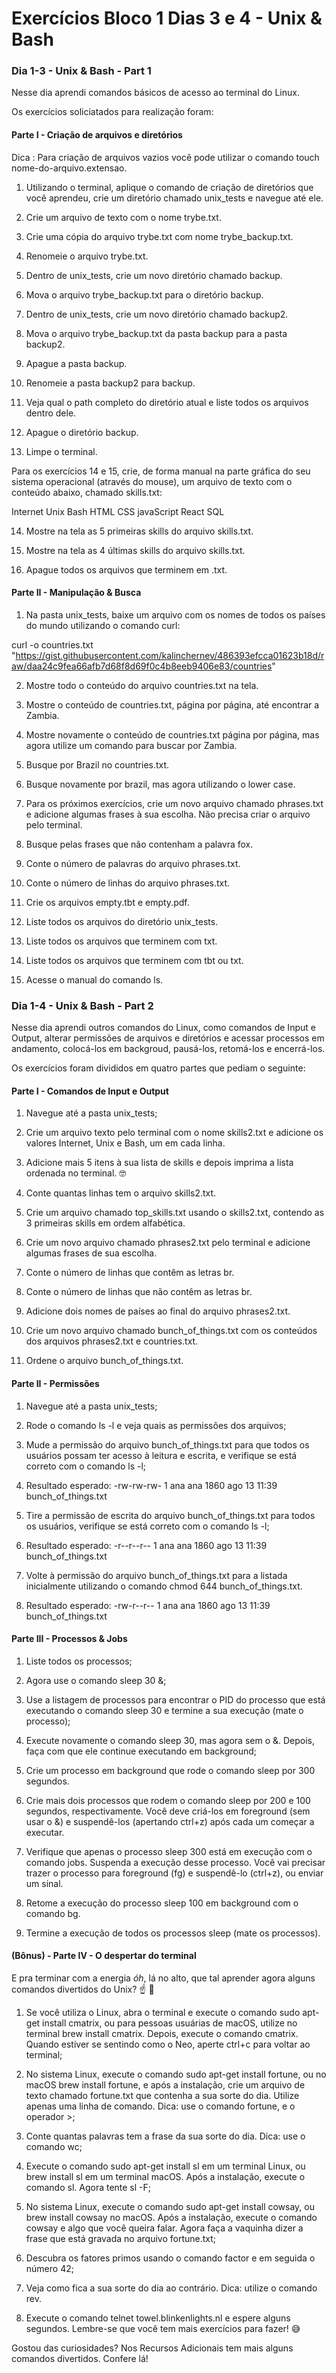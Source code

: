 # Exercícios Bloco 1 Dias 3 e 4 - Unix & Bash

### Dia 1-3 - Unix & Bash - Part 1

Nesse dia aprendi comandos básicos de acesso ao terminal do Linux.

Os exercícios soliciatados para realização foram:

#### Parte I - Criação de arquivos e diretórios

Dica : Para criação de arquivos vazios você pode utilizar o comando touch nome-do-arquivo.extensao.

1. Utilizando o terminal, aplique o comando de criação de diretórios que você aprendeu, crie um diretório chamado unix_tests e navegue até ele.

2. Crie um arquivo de texto com o nome trybe.txt.

3. Crie uma cópia do arquivo trybe.txt com nome trybe_backup.txt.

4. Renomeie o arquivo trybe.txt.

5. Dentro de unix_tests, crie um novo diretório chamado backup.

6. Mova o arquivo trybe_backup.txt para o diretório backup.

7. Dentro de unix_tests, crie um novo diretório chamado backup2.

8. Mova o arquivo trybe_backup.txt da pasta backup para a pasta backup2.

9. Apague a pasta backup.

10. Renomeie a pasta backup2 para backup.

11. Veja qual o path completo do diretório atual e liste todos os arquivos dentro dele.

12. Apague o diretório backup.

13. Limpe o terminal.

Para os exercícios 14 e 15, crie, de forma manual na parte gráfica do seu sistema operacional (através do mouse), um arquivo de texto com o conteúdo abaixo, chamado skills.txt:

Internet
Unix
Bash
HTML
CSS
javaScript
React
SQL

14. Mostre na tela as 5 primeiras skills do arquivo skills.txt.

15. Mostre na tela as 4 últimas skills do arquivo skills.txt.

16. Apague todos os arquivos que terminem em .txt.


#### Parte II - Manipulação & Busca

1. Na pasta unix_tests, baixe um arquivo com os nomes de todos os países do mundo utilizando o comando curl:

curl -o countries.txt "https://gist.githubusercontent.com/kalinchernev/486393efcca01623b18d/raw/daa24c9fea66afb7d68f8d69f0c4b8eeb9406e83/countries"

2. Mostre todo o conteúdo do arquivo countries.txt na tela.

3. Mostre o conteúdo de countries.txt, página por página, até encontrar a Zambia.

4. Mostre novamente o conteúdo de countries.txt página por página, mas agora utilize um comando para buscar por Zambia.

5. Busque por Brazil no countries.txt.

6. Busque novamente por brazil, mas agora utilizando o lower case.

7. Para os próximos exercícios, crie um novo arquivo chamado phrases.txt e adicione algumas frases à sua escolha. Não precisa criar o arquivo pelo terminal.

8. Busque pelas frases que não contenham a palavra fox.

9. Conte o número de palavras do arquivo phrases.txt.

10. Conte o número de linhas do arquivo phrases.txt.

11. Crie os arquivos empty.tbt e empty.pdf.

12. Liste todos os arquivos do diretório unix_tests.

13. Liste todos os arquivos que terminem com txt.

14. Liste todos os arquivos que terminem com tbt ou txt.

15. Acesse o manual do comando ls.



### Dia 1-4 - Unix & Bash - Part 2

Nesse dia aprendi outros comandos do Linux, como comandos de Input e Output, alterar permissões de arquivos e diretórios e acessar processos em andamento, colocá-los em backgroud, pausá-los, retomá-los e encerrá-los.

Os exercícios foram divididos em quatro partes que pediam o seguinte:

#### Parte I - Comandos de Input e Output

1. Navegue até a pasta unix_tests;

2. Crie um arquivo texto pelo terminal com o nome skills2.txt e adicione os valores Internet, Unix e Bash, um em cada linha.

3. Adicione mais 5 itens à sua lista de skills e depois imprima a lista ordenada no terminal. 🤓

4. Conte quantas linhas tem o arquivo skills2.txt.

5. Crie um arquivo chamado top_skills.txt usando o skills2.txt, contendo as 3 primeiras skills em ordem alfabética.

6. Crie um novo arquivo chamado phrases2.txt pelo terminal e adicione algumas frases de sua escolha.

7. Conte o número de linhas que contêm as letras br.

8. Conte o número de linhas que não contêm as letras br.

9. Adicione dois nomes de países ao final do arquivo phrases2.txt.

10. Crie um novo arquivo chamado bunch_of_things.txt com os conteúdos dos arquivos phrases2.txt e countries.txt.

11. Ordene o arquivo bunch_of_things.txt.


#### Parte II - Permissões

1. Navegue até a pasta unix_tests;

2. Rode o comando ls -l e veja quais as permissões dos arquivos;

3. Mude a permissão do arquivo bunch_of_things.txt para que todos os usuários possam ter acesso à leitura e escrita, e verifique se está correto com o comando ls -l;

4. Resultado esperado:
	-rw-rw-rw- 1 ana ana 1860 ago 13 11:39 bunch_of_things.txt

5. Tire a permissão de escrita do arquivo bunch_of_things.txt para todos os usuários, verifique se está correto com o comando ls -l;

6. Resultado esperado:
	-r--r--r-- 1 ana ana 1860 ago 13 11:39 bunch_of_things.txt

7. Volte à permissão do arquivo bunch_of_things.txt para a listada inicialmente utilizando o comando chmod 644 bunch_of_things.txt.

8. Resultado esperado:
	-rw-r--r-- 1 ana ana 1860 ago 13 11:39 bunch_of_things.txt


#### Parte III - Processos & Jobs

1. Liste todos os processos;

2. Agora use o comando sleep 30 &;

3. Use a listagem de processos para encontrar o PID do processo que está executando o comando sleep 30 e termine a sua execução (mate o processo);

4. Execute novamente o comando sleep 30, mas agora sem o &. Depois, faça com que ele continue executando em background;

5. Crie um processo em background que rode o comando sleep por 300 segundos.

6. Crie mais dois processos que rodem o comando sleep por 200 e 100 segundos, respectivamente.
	Você deve criá-los em foreground (sem usar o &) e suspendê-los (apertando ctrl+z) após cada um começar a executar.

7. Verifique que apenas o processo sleep 300 está em execução com o comando jobs. Suspenda a execução desse processo.
	Você vai precisar trazer o processo para foreground (fg) e suspendê-lo (ctrl+z), ou enviar um sinal.

8. Retome a execução do processo sleep 100 em background com o comando bg.

9. Termine a execução de todos os processos sleep (mate os processos).


#### (Bônus) - Parte IV - O despertar do terminal

E pra terminar com a energia _óh_, lá no alto, que tal aprender agora alguns comandos divertidos do Unix? ☝ 🎊

1. Se você utiliza o Linux, abra o terminal e execute o comando sudo apt-get install cmatrix, ou para pessoas usuárias de macOS, utilize no terminal brew install cmatrix. Depois, execute o comando cmatrix. Quando estiver se sentindo como o Neo, aperte ctrl+c para voltar ao terminal;

2. No sistema Linux, execute o comando sudo apt-get install fortune, ou no macOS brew install fortune, e após a instalação, crie um arquivo de texto chamado fortune.txt que contenha a sua sorte do dia. Utilize apenas uma linha de comando. Dica: use o comando fortune, e o operador >;

3. Conte quantas palavras tem a frase da sua sorte do dia. Dica: use o comando wc;

4. Execute o comando sudo apt-get install sl em um terminal Linux, ou brew install sl em um terminal macOS. Após a instalação, execute o comando sl. Agora tente sl -F;

5. No sistema Linux, execute o comando sudo apt-get install cowsay, ou brew install cowsay no macOS. Após a instalação, execute o comando cowsay e algo que você queira falar. Agora faça a vaquinha dizer a frase que está gravada no arquivo fortune.txt;

6. Descubra os fatores primos usando o comando factor e em seguida o número 42;

7. Veja como fica a sua sorte do dia ao contrário. Dica: utilize o comando rev.

8. Execute o comando telnet towel.blinkenlights.nl e espere alguns segundos. Lembre-se que você tem mais exercícios para fazer! 😅

Gostou das curiosidades? Nos Recursos Adicionais tem mais alguns comandos divertidos. Confere lá!

